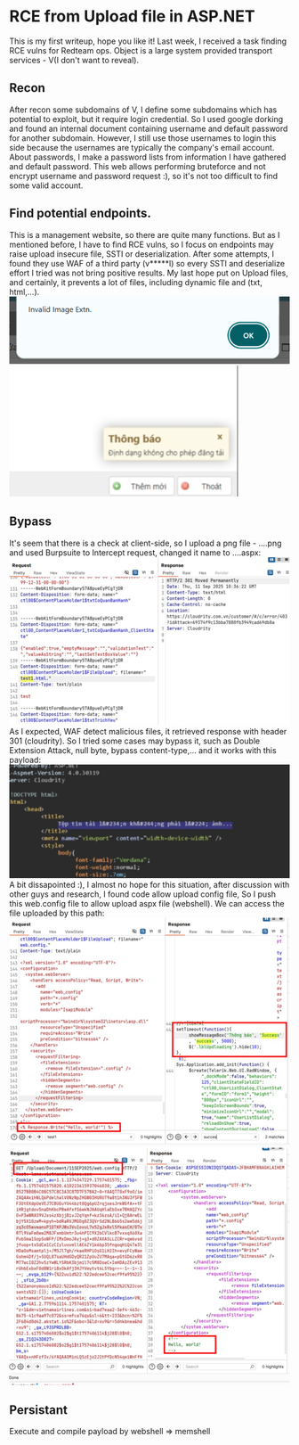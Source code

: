 # RCE from Upload file in ASP.NET
This is my first writeup, hope you like it!
Last week, I received a task finding RCE vulns for Redteam ops. Object is a large system provided transport services - V(I don't want to reveal).
## Recon
After recon some subdomains of V, I define some subdomains which has potential to exploit, but it require login credential. So I used google dorking and found an internal document containing username and default password for another subdomain. However, I still use those usernames to login this side because the usernames are typically the company's email account. About passwords, I make a password lists from information I have gathered and default password. This web allows performing bruteforce and not encrypt username and password request :), so it's not too difficult to find some valid account.
## Find potential endpoints.
This is a management website, so there are quite many functions. But as I mentioned before, I have to find RCE vulns, so I focus on endpoints may raise upload insecure file, SSTI or deserialization. After some attempts, I found they use WAF of a third party (v*****l) so every SSTI and deserialize effort I tried was not bring positive results. My last hope put on Upload files, and certainly, it prevents a lot of files, including dynamic file and (txt, html,...).
![Client Side detect](/assets/client-side-detect.png)
![UI](/assets/client.jpg)
## Bypass
It's seem that there is a check at client-side, so I upload a png file - ....png and used Burpsuite to Intercept request, changed it name to ....aspx:
![WAF detect](/assets/waf.jpg)
As I expected, WAF detect malicious files, it retrieved response with header 301 (cloudrity). So I tried some cases may bypass it, such as Double Extension Attack, null byte, bypass content-type,... and it works with this payload:
![Server handle](/assets/code.jpg "San Juan Mountains")
A bit dissapointed :), I almost no hope for this situation, after discussion with other guys and research, I found code allow upload config file, So I push this web.config file to allow upload aspx file (webshell).
We can access the file uploaded by this path:
![Upload web.config file](/assets/webconfig.jpg)
![Upload web.config file](/assets/success.jpg)

## Persistant
Execute and compile payload by webshell => memshell 

